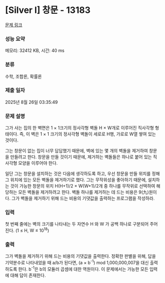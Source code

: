 # [Silver I] 창문 - 13183 

[문제 링크](https://www.acmicpc.net/problem/13183) 

### 성능 요약

메모리: 32412 KB, 시간: 40 ms

### 분류

수학, 조합론, 확률론

### 제출 일자

2025년 8월 26일 03:35:49

### 문제 설명

<p>그가 사는 집의 한 벽면은 1 × 1크기의 정사각형 벽돌 H × W개로 이루어진 직사각형 형태이다. 즉, 이 벽은 1 × 1 크기의 정사각형 벽돌이 세로로 H행, 가로로 W열 쌓여 있는 것이다.</p>

<p>그는 창문이 없는 집이 너무 답답했기 때문에, 벽에 있는 몇 개의 벽돌을 제거하여 창문을 만들려고 한다. 창문을 만들 것이기 때문에, 제거하는 벽돌들은 하나로 붙어 있는 직사각형 모양을 이루어야 한다.</p>

<p>일단 그는 창문을 설치하는 것은 다음에 생각하도록 하고, 우선 창문을 만들 위치를 정해 그 위치에 있는 모든 벽돌을 제거하기로 했다. 그는 무작위성을 좋아하기 때문에, 설치하는 것이 가능한 창문의 위치 H(H+1)/2 × W(W+1)/2개 중 하나를 무작위로 선택하여 해당하는 모든 벽돌을 제거하려고 한다. 벽돌 하나를 제거하는 데 드는 비용은 9(九)원이다. 그가 벽돌을 제거하기 위해 드는 비용의 기댓값을 출력하는 프로그램을 작성하라.</p>

### 입력 

 <p>첫 번째 줄에는 벽의 크기를 나타내는 두 자연수 H 와 W 가 공백 하나로 구분되어 주어진다. (1 ≤ H, W ≤ 10<sup>18</sup>)</p>

### 출력 

 <p>그가 벽돌을 제거하기 위해 드는 비용의 기댓값을 출력한다. 정확한 판별을 위해, 답을 기약분수로 나타내었을 때 a/b가 된다면, (a × b<sup>-1</sup>) mod 1,000,000,007을 대신 출력하도록 한다. b<sup>-1</sup>은 b의 모듈러 곱셈에 대한 역원이다. 이 문제에서는 가능한 모든 입력에 대해 답이 존재한다.</p>

